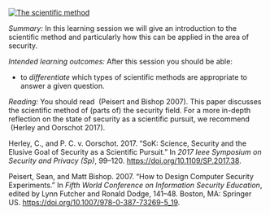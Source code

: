 [![The scientific 
method](https://img.youtube.com/vi/tBzOSxQbWbI/hqdefault.jpg)](https://youtu.be/tBzOSxQbWbI)

*Summary:* In this learning session we will give an introduction to the
scientific method and particularly how this can be applied in the area
of security.

*Intended learning outcomes:* After this session you should be able:

-   to *differentiate* which types of scientific methods are appropriate
    to answer a given question.

*Reading:* You should read  (Peisert and Bishop 2007). This paper
discusses the scientific method of (parts of) the security field. For a
more in-depth reflection on the state of security as a scientific
pursuit, we recommend  (Herley and Oorschot 2017).

Herley, C., and P. C. v. Oorschot. 2017. “SoK: Science, Security and the
Elusive Goal of Security as a Scientific Pursuit.” In *2017 Ieee
Symposium on Security and Privacy (Sp)*, 99–120.
<https://doi.org/10.1109/SP.2017.38>.

Peisert, Sean, and Matt Bishop. 2007. “How to Design Computer Security
Experiments.” In *Fifth World Conference on Information Security
Education*, edited by Lynn Futcher and Ronald Dodge, 141–48. Boston, MA:
Springer US. <https://doi.org/10.1007/978-0-387-73269-5_19>.
